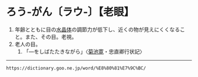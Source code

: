 # ろう‐がん〔ラウ‐〕【老眼】

1. 年齢とともに目の[水晶体](https://dictionary.goo.ne.jp/word/%E6%B0%B4%E6%99%B6%E4%BD%93/#jn-116475)の調節力が低下し、近くの物が見えにくくなること。また、その目。老視。
2. 老人の目。    
    1.  「―をしばたたきながら」〈[菊池寛](https://dictionary.goo.ne.jp/word/person/%E8%8F%8A%E6%B1%A0%E5%AF%9B/#jn-51203)・忠直卿行状記〉

---
`https://dictionary.goo.ne.jp/word/%E8%80%81%E7%9C%BC/`